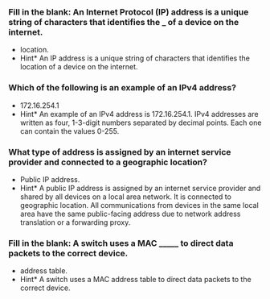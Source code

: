### Fill in the blank: An Internet Protocol (IP) address is a unique string of characters that identifies the **\_** of a device on the internet.

- location.
- Hint\* An IP address is a unique string of characters that identifies the location of a device on the internet.

### Which of the following is an example of an IPv4 address?

- 172.16.254.1
- Hint\* An example of an IPv4 address is 172.16.254.1. IPv4 addresses are written as four, 1-3-digit numbers separated by decimal points. Each one can contain the values 0-255.

### What type of address is assigned by an internet service provider and connected to a geographic location?

- Public IP address.
- Hint\* A public IP address is assigned by an internet service provider and shared by all devices on a local area network. It is connected to geographic location. All communications from devices in the same local area have the same public-facing address due to network address translation or a forwarding proxy.

### Fill in the blank: A switch uses a MAC _____ to direct data packets to the correct device.


- address table.
- Hint\* A switch uses a MAC address table to direct data packets to the correct device.



